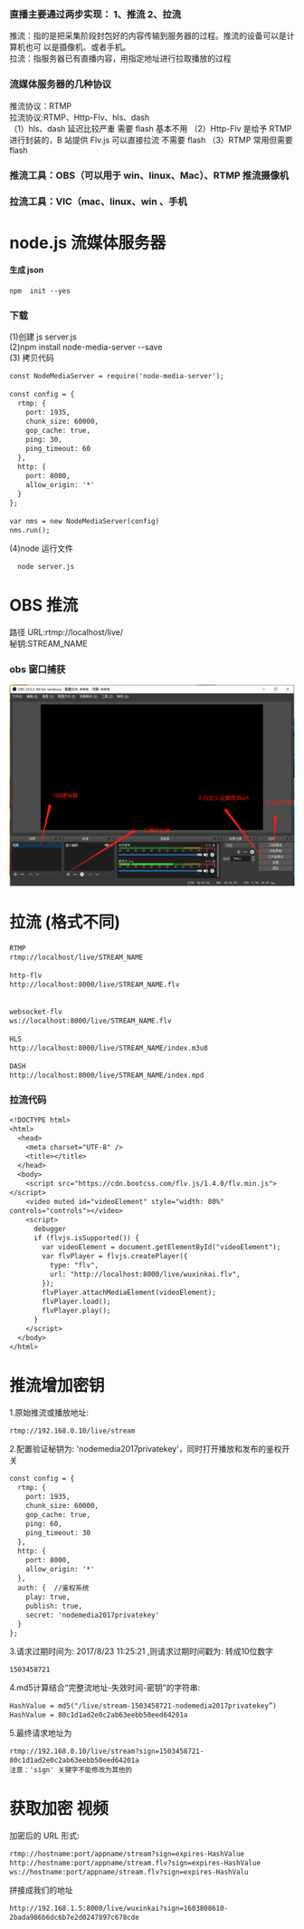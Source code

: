 ### 直播主要通过两步实现： 1、推流 2、拉流

推流：指的是把采集阶段封包好的内容传输到服务器的过程。推流的设备可以是计算机也可 以是摄像机、或者手机。  
 拉流：指服务器已有直播内容，用指定地址进行拉取播放的过程

### 流媒体服务器的几种协议

推流协议：RTMP  
 拉流协议:RTMP、Http-Flv、hls、dash  
 （1）hls、dash 延迟比较严重 需要 flash 基本不用
（2）Http-Flv 是给予 RTMP 进行封装的，B 站提供 Flv.js 可以直接拉流 不需要 flash
（3）RTMP 常用但需要 flash

### 推流工具：OBS（可以用于 win、linux、Mac）、RTMP 推流摄像机

### 拉流工具：VlC（mac、linux、win 、手机

# node.js 流媒体服务器

#### 生成 json

```
npm  init --yes
```

### 下载

(1)创建 js server.js  
(2)npm install node-media-server --save  
(3) 拷贝代码

```
const NodeMediaServer = require('node-media-server');

const config = {
  rtmp: {
    port: 1935,
    chunk_size: 60000,
    gop_cache: true,
    ping: 30,
    ping_timeout: 60
  },
  http: {
    port: 8000,
    allow_origin: '*'
  }
};

var nms = new NodeMediaServer(config)
nms.run();
```

(4)node 运行文件

```
  node server.js
```

# OBS 推流

路径 URL:rtmp://localhost/live/  
秘钥:STREAM_NAME

### obs 窗口捕获

![Image text](./images/1.png)

# 拉流 (格式不同)

```
RTMP
rtmp://localhost/live/STREAM_NAME

http-flv
http://localhost:8000/live/STREAM_NAME.flv


websocket-flv
ws://localhost:8000/live/STREAM_NAME.flv

HLS
http://localhost:8000/live/STREAM_NAME/index.m3u8

DASH
http://localhost:8000/live/STREAM_NAME/index.mpd

```

### 拉流代码

```
<!DOCTYPE html>
<html>
  <head>
    <meta charset="UTF-8" />
    <title></title>
  </head>
  <body>
    <script src="https://cdn.bootcss.com/flv.js/1.4.0/flv.min.js"></script>
    <video muted id="videoElement" style="width: 80%" controls="controls"></video>
    <script>
      debugger
      if (flvjs.isSupported()) {
        var videoElement = document.getElementById("videoElement");
        var flvPlayer = flvjs.createPlayer({
          type: "flv",
          url: "http://localhost:8000/live/wuxinkai.flv",
        });
        flvPlayer.attachMediaElement(videoElement);
        flvPlayer.load();
        flvPlayer.play();
      }
    </script>
  </body>
</html>
```

# 推流增加密钥

1.原始推流或播放地址:

```
rtmp://192.168.0.10/live/stream
```

2.配置验证秘钥为: 'nodemedia2017privatekey'，同时打开播放和发布的鉴权开关

```
const config = {
  rtmp: {
    port: 1935,
    chunk_size: 60000,
    gop_cache: true,
    ping: 60,
    ping_timeout: 30
  },
  http: {
    port: 8000,
    allow_origin: '*'
  },
  auth: {  //鉴权系统
    play: true,
    publish: true,
    secret: 'nodemedia2017privatekey'
  }
};
```
3.请求过期时间为: 2017/8/23 11:25:21 ,则请求过期时间戳为: 转成10位数字
```
1503458721
```
4.md5计算结合“完整流地址-失效时间-密钥”的字符串:
```
HashValue = md5("/live/stream-1503458721-nodemedia2017privatekey”)
HashValue = 80c1d1ad2e0c2ab63eebb50eed64201a
```
5.最终请求地址为
```
rtmp://192.168.0.10/live/stream?sign=1503458721-80c1d1ad2e0c2ab63eebb50eed64201a
注意：'sign' 关键字不能修改为其他的
```
# 获取加密 视频 
加密后的 URL 形式:

```
rtmp://hostname:port/appname/stream?sign=expires-HashValue 
http://hostname:port/appname/stream.flv?sign=expires-HashValue 
ws://hostname:port/appname/stream.flv?sign=expires-HashValu
```
拼接成我们的地址
```
http://192.168.1.5:8000/live/wuxinkai?sign=1603808610-2bada986b6dc6b7e2d0247897c678cde
```